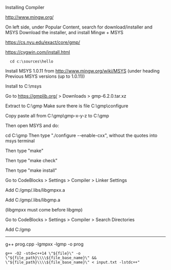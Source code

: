 Installing Compiler

http://www.mingw.org/

On left side, under Popular Content, search for download/installer and MSYS
Download the installer, and install Mingw + MSYS

https://cs.nyu.edu/exact/core/gmp/

https://cygwin.com/install.html


      cd c:\sources\hello


Install MSYS 1.0.11 from http://www.mingw.org/wiki/MSYS
(under heading Previous MSYS versions (up to 1.0.11))

Install to C:\msys

Go to https://gmplib.org/ > Downloads > gmp-6.2.0.tar.xz

Extract to C:\gmp
Make sure there is file C:\gmp\configure

Copy paste all from C:\gmp\gmp-x-y-z to C:\gmp

Then open MSYS and do:

cd C:\gmp
Then type "./configure --enable-cxx", without the quotes into msys terminal

Then type "make"

Then type "make check"

Then type "make install"


Go to CodeBlocks > Settings > Compiler > Linker Settings


Add C:/gmp/.libs/libgmpxx.a

Add C:/gmp/.libs/libgmp.a

(libgmpxx must come before libgmp)

Go to CodeBlocks > Settings > Compiler > Search Directories

Add C:/gmp






-------
g++ prog.cpp -lgmpxx -lgmp -o prog


`g++ -O2 -std=c++14 \"${file}\" -o \"${file_path}\\\\${file_base_name}\" && \"${file_path}\\\\${file_base_name}\" < input.txt -lstdc++"`

